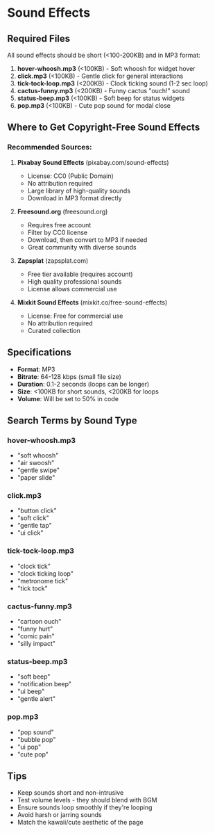 # Sound Effects

## Required Files

All sound effects should be short (<100-200KB) and in MP3 format:

1. **hover-whoosh.mp3** (<100KB) - Soft whoosh for widget hover
2. **click.mp3** (<100KB) - Gentle click for general interactions
3. **tick-tock-loop.mp3** (<200KB) - Clock ticking sound (1-2 sec loop)
4. **cactus-funny.mp3** (<200KB) - Funny cactus "ouch!" sound
5. **status-beep.mp3** (<100KB) - Soft beep for status widgets
6. **pop.mp3** (<100KB) - Cute pop sound for modal close

## Where to Get Copyright-Free Sound Effects

### Recommended Sources:

1. **Pixabay Sound Effects** (pixabay.com/sound-effects)
   - License: CC0 (Public Domain)
   - No attribution required
   - Large library of high-quality sounds
   - Download in MP3 format directly

2. **Freesound.org** (freesound.org)
   - Requires free account
   - Filter by CC0 license
   - Download, then convert to MP3 if needed
   - Great community with diverse sounds

3. **Zapsplat** (zapsplat.com)
   - Free tier available (requires account)
   - High quality professional sounds
   - License allows commercial use

4. **Mixkit Sound Effects** (mixkit.co/free-sound-effects)
   - License: Free for commercial use
   - No attribution required
   - Curated collection

## Specifications

- **Format**: MP3
- **Bitrate**: 64-128 kbps (small file size)
- **Duration**: 0.1-2 seconds (loops can be longer)
- **Size**: <100KB for short sounds, <200KB for loops
- **Volume**: Will be set to 50% in code

## Search Terms by Sound Type

### hover-whoosh.mp3
- "soft whoosh"
- "air swoosh"
- "gentle swipe"
- "paper slide"

### click.mp3
- "button click"
- "soft click"
- "gentle tap"
- "ui click"

### tick-tock-loop.mp3
- "clock tick"
- "clock ticking loop"
- "metronome tick"
- "tick tock"

### cactus-funny.mp3
- "cartoon ouch"
- "funny hurt"
- "comic pain"
- "silly impact"

### status-beep.mp3
- "soft beep"
- "notification beep"
- "ui beep"
- "gentle alert"

### pop.mp3
- "pop sound"
- "bubble pop"
- "ui pop"
- "cute pop"

## Tips

- Keep sounds short and non-intrusive
- Test volume levels - they should blend with BGM
- Ensure sounds loop smoothly if they're looping
- Avoid harsh or jarring sounds
- Match the kawaii/cute aesthetic of the page
